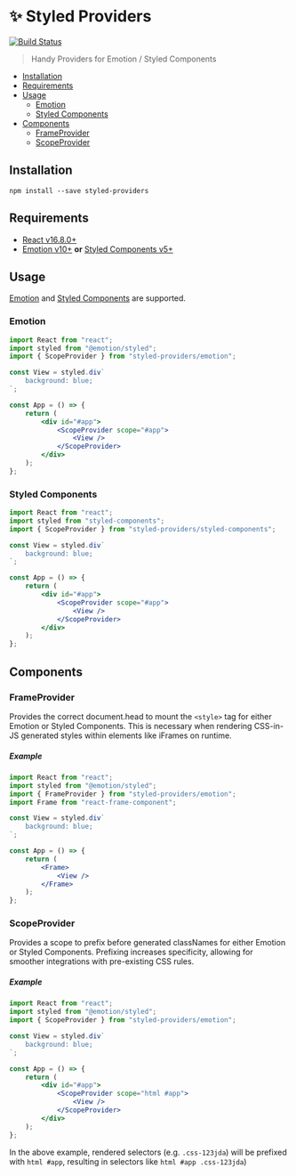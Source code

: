 # ✨ Styled Providers

[![Build Status](https://travis-ci.org/ItsJonQ/styled-providers.svg?branch=master)](https://travis-ci.org/ItsJonQ/styled-providers)

> Handy Providers for Emotion / Styled Components

<!-- START doctoc generated TOC please keep comment here to allow auto update -->
<!-- DON'T EDIT THIS SECTION, INSTEAD RE-RUN doctoc TO UPDATE -->

-   [Installation](#installation)
-   [Requirements](#requirements)
-   [Usage](#usage)
    -   [Emotion](#emotion)
    -   [Styled Components](#styled-components)
-   [Components](#components)
    -   [FrameProvider](#frameprovider)
    -   [ScopeProvider](#scopeprovider)

<!-- END doctoc generated TOC please keep comment here to allow auto update -->

## Installation

```
npm install --save styled-providers
```

## Requirements

-   [React v16.8.0+](https://reactjs.org/blog/2019/02/06/react-v16.8.0.html)
-   [Emotion v10+](https://emotion.sh/docs/migrating-to-emotion-10) **or** [Styled Components v5+](https://medium.com/styled-components/announcing-styled-components-v5-beast-mode-389747abd987)

## Usage

[Emotion](https://emotion.sh/) and [Styled Components](https://www.styled-components.com/) are supported.

### Emotion

```jsx
import React from "react";
import styled from "@emotion/styled";
import { ScopeProvider } from "styled-providers/emotion";

const View = styled.div`
	background: blue;
`;

const App = () => {
	return (
		<div id="#app">
			<ScopeProvider scope="#app">
				<View />
			</ScopeProvider>
		</div>
	);
};
```

### Styled Components

```jsx
import React from "react";
import styled from "styled-components";
import { ScopeProvider } from "styled-providers/styled-components";

const View = styled.div`
	background: blue;
`;

const App = () => {
	return (
		<div id="#app">
			<ScopeProvider scope="#app">
				<View />
			</ScopeProvider>
		</div>
	);
};
```

## Components

### FrameProvider

Provides the correct document.head to mount the `<style>` tag for either Emotion or Styled Components. This is necessary when rendering CSS-in-JS generated styles within elements like iFrames on runtime.

##### Example

```jsx
import React from "react";
import styled from "@emotion/styled";
import { FrameProvider } from "styled-providers/emotion";
import Frame from "react-frame-component";

const View = styled.div`
	background: blue;
`;

const App = () => {
	return (
		<Frame>
			<View />
		</Frame>
	);
};
```

### ScopeProvider

Provides a scope to prefix before generated classNames for either Emotion or Styled Components. Prefixing increases specificity, allowing for smoother integrations with pre-existing CSS rules.

##### Example

```jsx
import React from "react";
import styled from "@emotion/styled";
import { ScopeProvider } from "styled-providers/emotion";

const View = styled.div`
	background: blue;
`;

const App = () => {
	return (
		<div id="#app">
			<ScopeProvider scope="html #app">
				<View />
			</ScopeProvider>
		</div>
	);
};
```

In the above example, rendered selectors (e.g. `.css-123jda`) will be prefixed with `html #app`, resulting in selectors like `html #app .css-123jda`)
